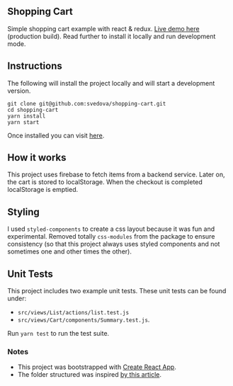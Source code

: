 ## Shopping Cart
Simple shopping cart example with react & redux. [Live demo here](http://svedova.github.io/shopping-cart/) (production build). Read further to install it locally and run development mode.

## Instructions

The following will install the project locally and will start
a development version. 

```
git clone git@github.com:svedova/shopping-cart.git
cd shopping-cart
yarn install
yarn start
```

Once installed you can visit [here](http://localhost:3000).

## How it works

This project uses firebase to fetch items from a backend service. Later on, the cart
is stored to localStorage. When the checkout is completed localStorage is emptied.

## Styling

I used `styled-components` to create a css layout because it was fun and experimental. Removed totally 
`css-modules` from the package to ensure consistency (so that this project always uses styled components and
not sometimes one and other times the other).

## Unit Tests
This project includes two example unit tests. These unit tests can be found
under: 

* `src/views/List/actions/list.test.js`
* `src/views/Cart/components/Summary.test.js`.

Run `yarn test` to run the test suite.

### Notes
* This project was bootstrapped with [Create React App](https://github.com/facebookincubator/create-react-app).
* The folder structured was inspired [by this article](https://medium.com/@alexmngn/how-to-better-organize-your-react-applications-2fd3ea1920f1).
